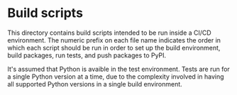 # Build scripts

This directory contains build scripts intended to be run inside a CI/CD
environment. The numeric prefix on each file name indicates the order in which
each script should be run in order to set up the build environment, build
packages, run tests, and push packages to PyPI.

It's assumed that Python is avaible in the test environment. Tests are run
for a single Python version at a time, due to the complexity involved in having
all supported Python versions in a single build environment.